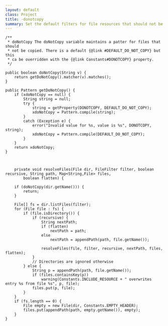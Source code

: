 ```yaml
---
layout: default
class: Project
title: -donotcopy  
summary: Set the default filters for file resources that should not be copied.
---
```


	/**
	 * doNotCopy The doNotCopy variable maintains a patter for files that should
	 * not be copied. There is a default {@link #DEFAULT_DO_NOT_COPY} but this
	 * ca be overridden with the {@link Constants#DONOTCOPY} property.
	 */

	public boolean doNotCopy(String v) {
		return getDoNotCopy().matcher(v).matches();
	}

	public Pattern getDoNotCopy() {
		if (xdoNotCopy == null) {
			String string = null;
			try {
				string = getProperty(DONOTCOPY, DEFAULT_DO_NOT_COPY);
				xdoNotCopy = Pattern.compile(string);
			}
			catch (Exception e) {
				error("Invalid value for %s, value is %s", DONOTCOPY, string);
				xdoNotCopy = Pattern.compile(DEFAULT_DO_NOT_COPY);
			}
		}
		return xdoNotCopy;
	}

	
	
		private void resolveFiles(File dir, FileFilter filter, boolean recursive, String path, Map<String,File> files,
			boolean flatten) {

		if (doNotCopy(dir.getName())) {
			return;
		}

		File[] fs = dir.listFiles(filter);
		for (File file : fs) {
			if (file.isDirectory()) {
				if (recursive) {
					String nextPath;
					if (flatten)
						nextPath = path;
					else
						nextPath = appendPath(path, file.getName());

					resolveFiles(file, filter, recursive, nextPath, files, flatten);
				}
				// Directories are ignored otherwise
			} else {
				String p = appendPath(path, file.getName());
				if (files.containsKey(p))
					warning(Constants.INCLUDE_RESOURCE + " overwrites entry %s from file %s", p, file);
				files.put(p, file);
			}
		}
		if (fs.length == 0) {
			File empty = new File(dir, Constants.EMPTY_HEADER);
			files.put(appendPath(path, empty.getName()), empty);
		}
	}
	